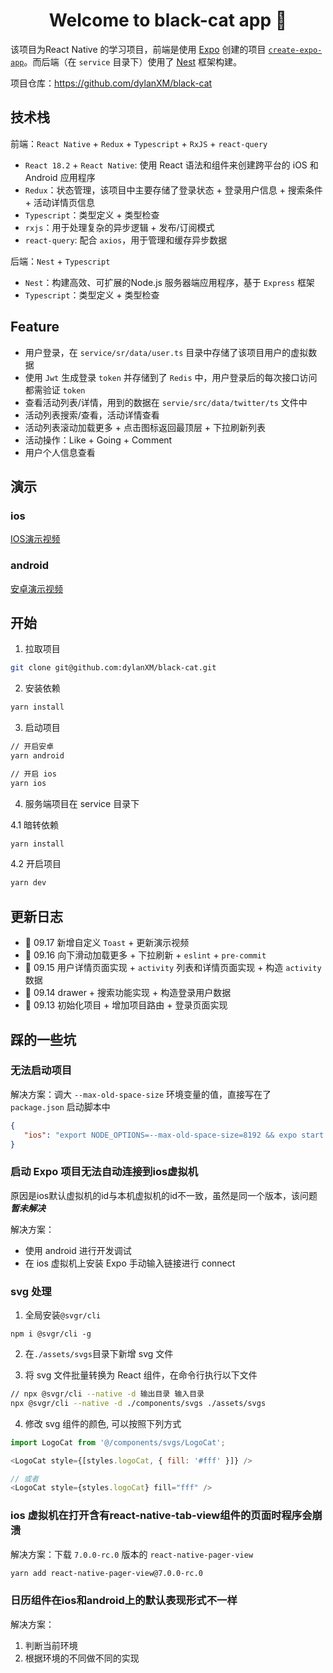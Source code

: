 <h1 align="center">Welcome to black-cat app 👋</h1>

该项目为React Native 的学习项目，前端是使用 [Expo](https://expo.dev) 创建的项目 [`create-expo-app`](https://www.npmjs.com/package/create-expo-app)。而后端（在 `service` 目录下）使用了 [Nest](https://nestjs.com/) 框架构建。

项目仓库：https://github.com/dylanXM/black-cat

## 技术栈

前端：`React Native` + `Redux` + `Typescript` + `RxJS` + `react-query`
- `React 18.2` + `React Native`: 使用 React 语法和组件来创建跨平台的 iOS 和 Android 应用程序
- `Redux`：状态管理，该项目中主要存储了登录状态 + 登录用户信息 + 搜索条件 + 活动详情页信息
- `Typescript`：类型定义 + 类型检查
- `rxjs`：用于处理复杂的异步逻辑 + 发布/订阅模式
- `react-query`: 配合 `axios`，用于管理和缓存异步数据

后端：`Nest` + `Typescript`
- `Nest`：构建高效、可扩展的Node.js 服务器端应用程序，基于 `Express` 框架
- `Typescript`：类型定义 + 类型检查

## Feature
- 用户登录，在 `service/sr/data/user.ts` 目录中存储了该项目用户的虚拟数据
- 使用 `Jwt` 生成登录 `token` 并存储到了 `Redis` 中，用户登录后的每次接口访问都需验证 `token`
- 查看活动列表/详情，用到的数据在 `servie/src/data/twitter/ts` 文件中
- 活动列表搜索/查看，活动详情查看
- 活动列表滚动加载更多 + 点击图标返回最顶层 + 下拉刷新列表
- 活动操作：Like + Going + Comment
- 用户个人信息查看

## 演示

### ios
[IOS演示视频](https://sfile.chatglm.cn/chatglm4/8bf599dd-1e01-44be-8cf3-f03f37808bd4.gif)

### android
[安卓演示视频](https://sfile.chatglm.cn/chatglm4/6abbaf77-108c-4fcf-9645-2a27d0733679.gif)

## 开始

1. 拉取项目

```bash
git clone git@github.com:dylanXM/black-cat.git
```

2. 安装依赖

```bash
yarn install
```

3. 启动项目

```bash
// 开启安卓
yarn android

// 开启 ios
yarn ios
```

4. 服务端项目在 service 目录下

4.1 暗转依赖

```bash
yarn install
```

4.2 开启项目

```bash
yarn dev
```

## 更新日志

- 🚀 09.17 新增自定义 `Toast` + 更新演示视频
- 🚀 09.16 向下滑动加载更多 + 下拉刷新 + `eslint` + `pre-commit`
- 🚀 09.15 用户详情页面实现 + `activity` 列表和详情页面实现 + 构造 `activity` 数据
- 🚀 09.14 drawer + 搜索功能实现 + 构造登录用户数据
- 🚀 09.13 初始化项目 + 增加项目路由 + 登录页面实现

## 踩的一些坑

### 无法启动项目

解决方案：调大 `--max-old-space-size` 环境变量的值，直接写在了 `package.json` 启动脚本中

```json
{
   "ios": "export NODE_OPTIONS=--max-old-space-size=8192 && expo start --android --reset-cache"
}
```

### 启动 Expo 项目无法自动连接到ios虚拟机

原因是ios默认虚拟机的id与本机虚拟机的id不一致，虽然是同一个版本，该问题***暂未解决***

解决方案：

 - 使用 android 进行开发调试
 - 在 ios 虚拟机上安装 Expo 手动输入链接进行 connect


### svg 处理

1. 全局安装`@svgr/cli`

```
npm i @svgr/cli -g
```

2. 在`./assets/svgs`目录下新增 svg 文件

3. 将 svg 文件批量转换为 React 组件，在命令行执行以下文件

```bash
// npx @svgr/cli --native -d 输出目录 输入目录
npx @svgr/cli --native -d ./components/svgs ./assets/svgs
```

4. 修改 svg 组件的颜色, 可以按照下列方式

```js
import LogoCat from '@/components/svgs/LogoCat';

<LogoCat style={[styles.logoCat, { fill: '#fff' }]} />

// 或者
<LogoCat style={styles.logoCat} fill="fff" />

```

### ios 虚拟机在打开含有react-native-tab-view组件的页面时程序会崩溃

解决方案：下载 `7.0.0-rc.0` 版本的 `react-native-pager-view`

```bash
yarn add react-native-pager-view@7.0.0-rc.0
```

### 日历组件在ios和android上的默认表现形式不一样

解决方案：

1. 判断当前环境
2. 根据环境的不同做不同的实现


